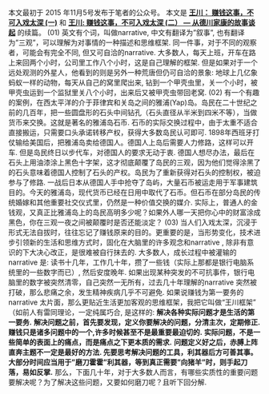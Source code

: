 本文最初于 2015 年11月5号发布于笔者的公众号。
本文是 **[王川： 赚钱这事，不可入戏太深 (一)](https://chuan.us/archives/<https:/chuan.us/archives/477>)**
和 **[王川: 赚钱这事，不可入戏太深 (二） — 从德川家康的故事谈起](https://chuan.us/archives/<https:/chuan.us/archives/479>)**
的续篇。
(01)
英文有个词，叫做narrative, 中文有翻译为”叙事”, 也有翻译为”三观”，可以理解为对事情的一种描述和思维框架. 同一件事，对于不同的观察者，可能会有完全不同, 但又可自洽的narrative.
大多数人，每天上班，开车在路上来回两个小时，公司里工作八个小时，这是自己理解的框架.
但是如果对于一个远处观测的外星人，他看到的则是另外一种荒唐但仍可自洽的景象: 地球上几亿象蚂蚁一样的动物，每天从自己的窝里爬出来, 钻到一个甲壳虫里，关一个小时，被甲壳虫运到一个监狱里关八个小时，出来后又被甲壳虫带回老窝.
(02)
有一个有趣的案例，在西太平洋的介于菲律宾和关岛之间的雅浦(Yap)岛。岛民在二十世纪之前的几百年，把一些圆盘形的石头中间钻孔（石头直径从半米到四米不等），当做货币来交换。这就是著名的雅浦岛石币.
石币的实际交换过程中，由于太重不适合直接搬运，只需要口头承诺转移产权，获得大多数岛民认可即可.
1898年西班牙打仗输给美国后，把雅浦岛卖给德国人。德国人上岛后需要人力修路，这样可以开车. 但是岛民终日以步代车，对德国人的要求无动于衷.
德国人想尽办法，最后在石头上用油漆涂上黑色十字架，这才彻底颠覆了岛民的三观，因为他们觉得涂黑了的石头意味着德国人控制了石头的产权。岛民为了重新获得对石头的控制权，被迫参与了修路.
一战后日本从德国人手中抢夺了岛屿，大量石币被运走用于军事建筑目的。今天的雅浦岛，现代货币已经在日用中取代了石币。但石币在部分岛民的传统婚嫁和其他重要社交仪式里，仍然是一种价值交换的媒介.
实际上，普通人的金钱观，又真正比雅浦岛上的岛民高明多少呢？如果外人哪一天把你心中的财富涂成黑色，你在三观一夜之间被颠覆时是否还能淡定？
(03)
当人们入戏太深，沉浸于形式无法自拔时，往往忘记了赚钱原来的目的。更重要的是，当形势变化，技术进步引领新的生活和思维方式时，固化在大脑里的许多观念和narrative , 除非有意识的下大决心改正，是很难被自行抹去的.
大多数人，成长过程中被灌输的narrative 是: 读书十几年，工作几十年，攒了一些钱（实际上那都是银行电脑系统里的一些数字而已）, 然后安度晚年.
如果出现某种突发的不可抗事件，银行电脑里的数字被突然清零，自己突然一无所有，过去几十年理解的narrative 突然被打破，那么悲痛之余，发生精神疾病几乎不可避免.
如果说赚钱为第一要务的narrative 太片面，那么更贴近生活更加客观的思维框架，我把它叫做“王川框架” （如前人有雷同理论，一定纯属巧合, 是这样的:
**解决各种实际问题才是生活的第一要务.**
**解决问题之前，首先要发现，定义你要解决的问题，分清主次，定期修正. 赚钱只是诸多问题中的一个,许多时候甚至不是最重要最迫切的.**
**实际问题，不是一些简单的表面上的痛点，而是痛点之下更本质的需求.**
**问题定义好之后，赤膊上阵直奔主题不一定是最好的方法. 先要思考解决问题的工具，利其器后方可善其事。**
**大部分时间应当用于”磨刀霍霍”利其器，等到真正需要”向猪羊”时，则手起刀落，易如反掌.**
那么，下面几十年，对于大多数人而言，有哪些实质性的重要问题要解决呢？为了解决这些问题，又要如何磨刀呢？且听下回分解.
